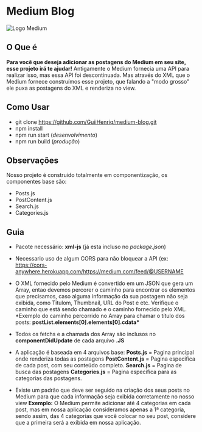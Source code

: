 # Medium Blog

![Logo Medium](https://i.imgur.com/RWAohFi.png)

## O Que é

**Para você que deseja adicionar as postagens do Medium em seu site, esse projeto irá te ajudar!**
Antigamente o Medium fornecia uma API para realizar isso, mas essa API foi descontinuada. Mas através do XML que o Medium fornece construímos esse projeto, que falando a "modo grosso" ele puxa as postagens do XML e renderiza no view.

## Como Usar

- git clone https://github.com/GuiiHenriq/medium-blog.git
- npm install
- npm run start (_desenvolvimento_)
- npm run build (_produção_)

## Observações

Nosso projeto é construido totalmente em componentização, os componentes base são:

- Posts.js
- PostContent.js
- Search.js
- Categories.js

## Guia

- Pacote necessário: **xml-js** (já esta incluso no _package.json_)

- Necessario uso de algum CORS para não bloquear a API (ex: https://cors-anywhere.herokuapp.com/https://medium.com/feed/@USERNAME

- O XML fornecido pelo Medium é convertido em um JSON que gera um Array, entao devemos percorer o caminho para encontrar os elementos que precisamos, caso alguma informação da sua postagem não seja exibida, como Titulom, Thumbnail, URL do Post e etc. Verifique o caminho que está sendo chamado e o caminho fornecido pelo XML.
  \*Exemplo do caminho percorrido no Array para chamar o título dos posts: **postList.elements[0].elements[0].cdata\***

- Todos os fetchs e a chamada dos Array são inclusos no **componentDidUpdate** de cada arquivo **.JS**

- A aplicação é baseada em 4 arquivos base:
  **Posts.js** = Pagina principal onde renderiza todas as postagens
  **PostContent.js** = Pagina especifica de cada post, com seu conteúdo completo.
  **Search.js** = Pagina de busca das postagens
  **Categories.js** = Pagina especifica para as categorias das postagens.

- Existe um padrão que deve ser seguido na criação dos seus posts no Medium para que cada informação seja exibida corretamente no nosso view
  **Exemplo:**
  O Medium permite adicionar até 4 categorias em cada post, mas em nossa aplicação consideramos apenas a 1ª categoria, sendo assim, das 4 categorias que você colocar no seu post, considere que a primeira será a exibida em nossa aplicação.
